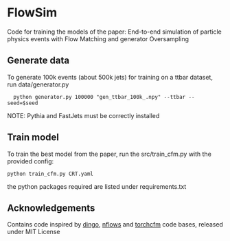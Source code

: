 # FlowSim
Code for training the models of the paper: End-to-end simulation of particle physics events with Flow Matching and generator Oversampling

## Generate data

To generate 100k events (about 500k jets) for training on a ttbar dataset, run data/generator.py
```
  python generator.py 100000 "gen_ttbar_100k_.npy" --ttbar --seed=$seed 
```
NOTE: Pythia and FastJets must be correctly installed

## Train model

To train the best model from the paper, run the src/train_cfm.py with the provided config:

```
python train_cfm.py CRT.yaml
```

the python packages required are listed under requirements.txt

## Acknowledgements
Contains code inspired by [dingo](https://github.com/dingo-gw/dingo/tree/FMPE), [nflows](https://github.com/bayesiains/nflows) and [torchcfm](https://github.com/atong01/conditional-flow-matching) code bases, released under MIT License
